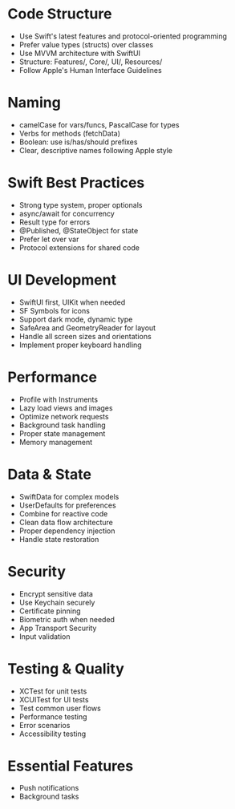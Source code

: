 # Code Structure
- Use Swift's latest features and protocol-oriented programming  
- Prefer value types (structs) over classes  
- Use MVVM architecture with SwiftUI  
- Structure: Features/, Core/, UI/, Resources/  
- Follow Apple's Human Interface Guidelines  

# Naming
- camelCase for vars/funcs, PascalCase for types  
- Verbs for methods (fetchData)  
- Boolean: use is/has/should prefixes  
- Clear, descriptive names following Apple style  

# Swift Best Practices
- Strong type system, proper optionals  
- async/await for concurrency  
- Result type for errors  
- @Published, @StateObject for state  
- Prefer let over var  
- Protocol extensions for shared code  

# UI Development
- SwiftUI first, UIKit when needed  
- SF Symbols for icons  
- Support dark mode, dynamic type  
- SafeArea and GeometryReader for layout  
- Handle all screen sizes and orientations  
- Implement proper keyboard handling  

# Performance
- Profile with Instruments  
- Lazy load views and images  
- Optimize network requests  
- Background task handling  
- Proper state management  
- Memory management  

# Data & State
- SwiftData for complex models  
- UserDefaults for preferences  
- Combine for reactive code  
- Clean data flow architecture  
- Proper dependency injection  
- Handle state restoration  

# Security
- Encrypt sensitive data  
- Use Keychain securely  
- Certificate pinning  
- Biometric auth when needed  
- App Transport Security  
- Input validation  

# Testing & Quality
- XCTest for unit tests  
- XCUITest for UI tests  
- Test common user flows  
- Performance testing  
- Error scenarios  
- Accessibility testing  

# Essential Features
- Push notifications  
- Background tasks  